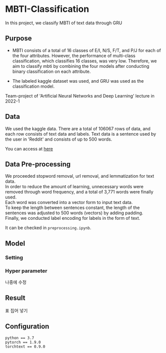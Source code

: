 # MBTI-Classification
In this project, we classify MBTI of text data through GRU

## Purpose

- MBTI consists of a total of 16 classes of E/I, N/S, F/T, and P/J for each of the four attributes.
However, the performance of multi-class classification, which classifies 16 classes, was very low.
Therefore, we aim to classify mbti by combining the four models after conducting binary classification on each attribute.

- The labeled kaggle dataset was used, and GRU was used as the classification model.


Team-project of 'Artificial Neural Networks and Deep Learning' lecture in 2022-1


## Data

We used the kaggle data.
There are a total of 106067 rows of data, and each row consists of text data and labels.
Text data is a sentence used by the user in 'Reddit' and consists of up to 500 words.

You can access at [here](https://www.kaggle.com/datasets/zeyadkhalid/mbti-personality-types-500-dataset)


## Data Pre-processing

We proceeded stopword removal, url removal, and lemmatization for text data.
<br>
In order to reduce the amount of learning, unnecessary words were removed through word frequency, and a total of 3,771 words were finally used.
<br>
Each word was converted into a vector form to input text data.
<br>
To keep the length between sentences constant, the length of the sentences was adjusted to 500 words (vectors) by adding padding.
<br>
Finally, we conducted label encoding for labels in the form of text.


It can be checked in ```preprocessing.ipynb```.

## Model

### Setting

### Hyper parameter


나중에 수정


## Result

표 집어 넣기


## Configuration

``` 
python == 3.7
pytorch == 1.9.0
torchtext == 0.9.0
```